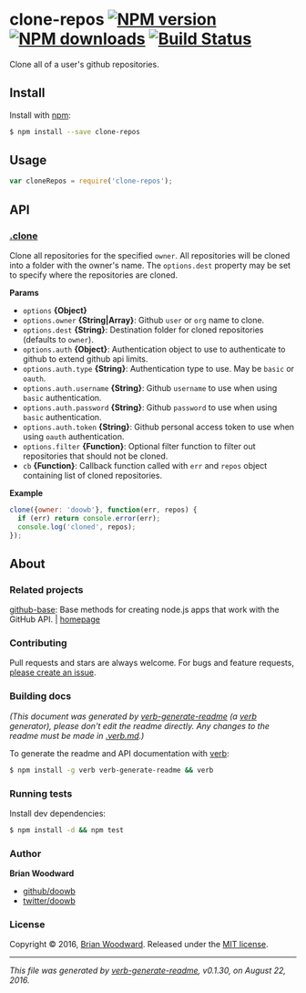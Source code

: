 # clone-repos [![NPM version](https://img.shields.io/npm/v/clone-repos.svg?style=flat)](https://www.npmjs.com/package/clone-repos) [![NPM downloads](https://img.shields.io/npm/dm/clone-repos.svg?style=flat)](https://npmjs.org/package/clone-repos) [![Build Status](https://img.shields.io/travis/doowb/clone-repos.svg?style=flat)](https://travis-ci.org/doowb/clone-repos)

Clone all of a user's github repositories.

## Install

Install with [npm](https://www.npmjs.com/):

```sh
$ npm install --save clone-repos
```

## Usage

```js
var cloneRepos = require('clone-repos');
```

## API

### [.clone](index.js#L40)

Clone all repositories for the specified `owner`. All repositories will be cloned into a folder with the owner's name. The `options.dest` property may be set to specify where the repositories are cloned.

**Params**

* `options` **{Object}**
* `options.owner` **{String|Array}**: Github `user` or `org` name to clone.
* `options.dest` **{String}**: Destination folder for cloned repositories (defaults to `owner`).
* `options.auth` **{Object}**: Authentication object to use to authenticate to github to extend github api limits.
* `options.auth.type` **{String}**: Authentication type to use. May be `basic` or `oauth`.
* `options.auth.username` **{String}**: Github `username` to use when using `basic` authentication.
* `options.auth.password` **{String}**: Github `password` to use when using `basic` authentication.
* `options.auth.token` **{String}**: Github personal access token to use when using `oauth` authentication.
* `options.filter` **{Function}**: Optional filter function to filter out repositories that should not be cloned.
* `cb` **{Function}**: Callback function called with `err` and `repos` object containing list of cloned repositories.

**Example**

```js
clone({owner: 'doowb'}, function(err, repos) {
  if (err) return console.error(err);
  console.log('cloned', repos);
});
```

## About

### Related projects

[github-base](https://www.npmjs.com/package/github-base): Base methods for creating node.js apps that work with the GitHub API. | [homepage](https://github.com/jonschlinkert/github-base "Base methods for creating node.js apps that work with the GitHub API.")

### Contributing

Pull requests and stars are always welcome. For bugs and feature requests, [please create an issue](../../issues/new).

### Building docs

_(This document was generated by [verb-generate-readme](https://github.com/verbose/verb-generate-readme) (a [verb](https://github.com/verbose/verb) generator), please don't edit the readme directly. Any changes to the readme must be made in [.verb.md](.verb.md).)_

To generate the readme and API documentation with [verb](https://github.com/verbose/verb):

```sh
$ npm install -g verb verb-generate-readme && verb
```

### Running tests

Install dev dependencies:

```sh
$ npm install -d && npm test
```

### Author

**Brian Woodward**

* [github/doowb](https://github.com/doowb)
* [twitter/doowb](http://twitter.com/doowb)

### License

Copyright © 2016, [Brian Woodward](https://github.com/doowb).
Released under the [MIT license](https://github.com/doowb/clone-repos/blob/master/LICENSE).

***

_This file was generated by [verb-generate-readme](https://github.com/verbose/verb-generate-readme), v0.1.30, on August 22, 2016._